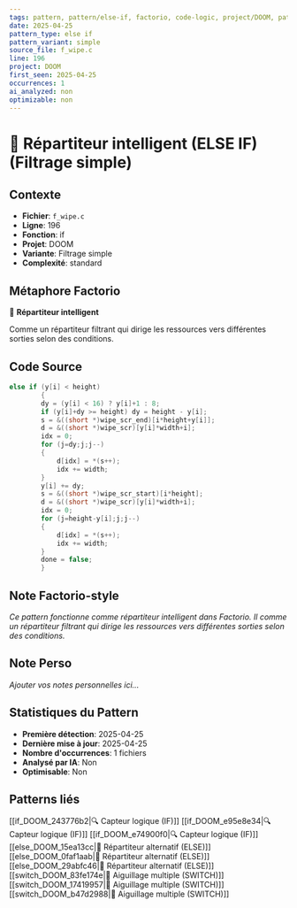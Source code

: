 ```yaml
---
tags: pattern, pattern/else-if, factorio, code-logic, project/DOOM, pattern/variant/simple
date: 2025-04-25
pattern_type: else if
pattern_variant: simple
source_file: f_wipe.c
line: 196
project: DOOM
first_seen: 2025-04-25
occurrences: 1
ai_analyzed: non
optimizable: non
---
```


# 🔄 Répartiteur intelligent (ELSE IF) (Filtrage simple)

## Contexte
- **Fichier**: `f_wipe.c`
- **Ligne**: 196
- **Fonction**: if
- **Projet**: DOOM
- **Variante**: Filtrage simple
- **Complexité**: standard

## Métaphore Factorio
🔄 **Répartiteur intelligent**

Comme un répartiteur filtrant qui dirige les ressources vers différentes sorties selon des conditions.

## Code Source
```c
else if (y[i] < height)
	    {
		dy = (y[i] < 16) ? y[i]+1 : 8;
		if (y[i]+dy >= height) dy = height - y[i];
		s = &((short *)wipe_scr_end)[i*height+y[i]];
		d = &((short *)wipe_scr)[y[i]*width+i];
		idx = 0;
		for (j=dy;j;j--)
		{
		    d[idx] = *(s++);
		    idx += width;
		}
		y[i] += dy;
		s = &((short *)wipe_scr_start)[i*height];
		d = &((short *)wipe_scr)[y[i]*width+i];
		idx = 0;
		for (j=height-y[i];j;j--)
		{
		    d[idx] = *(s++);
		    idx += width;
		}
		done = false;
	    }
```

## Note Factorio-style
*Ce pattern fonctionne comme répartiteur intelligent dans Factorio. Il comme un répartiteur filtrant qui dirige les ressources vers différentes sorties selon des conditions.*

## Note Perso
*Ajouter vos notes personnelles ici...*

## Statistiques du Pattern
- **Première détection**: 2025-04-25
- **Dernière mise à jour**: 2025-04-25
- **Nombre d'occurrences**: 1 fichiers
- **Analysé par IA**: Non
- **Optimisable**: Non

## Patterns liés
[[if_DOOM_243776b2|🔍 Capteur logique (IF)]]
[[if_DOOM_e95e8e34|🔍 Capteur logique (IF)]]
[[if_DOOM_e74900f0|🔍 Capteur logique (IF)]]
[[else_DOOM_15ea13cc|🔀 Répartiteur alternatif (ELSE)]]
[[else_DOOM_0faf1aab|🔀 Répartiteur alternatif (ELSE)]]
[[else_DOOM_29abfc46|🔀 Répartiteur alternatif (ELSE)]]
[[switch_DOOM_83fe174e|🔀 Aiguillage multiple (SWITCH)]]
[[switch_DOOM_17419957|🔀 Aiguillage multiple (SWITCH)]]
[[switch_DOOM_b47d2988|🔀 Aiguillage multiple (SWITCH)]]
